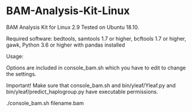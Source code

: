 # BAM-Analysis-Kit-Linux
BAM Analysis Kit for Linux 2.9
Tested on Ubuntu 18.10.

Required software:
bedtools, samtools 1.7 or higher, bcftools 1.7 or higher, gawk, Python 3.6 or higher with pandas installed

Usage:

Options are included in console_bam.sh which you have to edit to change the settings.

Important! Make sure that console_bam.sh and bin/yleaf/Yleaf.py and bin/yleaf/predict_haplogroup.py have executable permissions.

./console_bam.sh filename.bam
